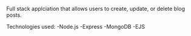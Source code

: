 Full stack applciation that allows users to create, update, or delete blog posts.

Technologies used:
-Node.js
-Express
-MongoDB
-EJS



